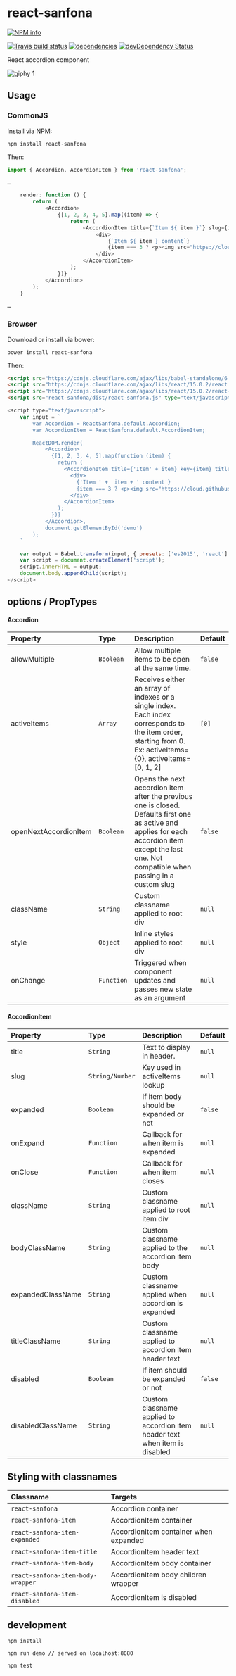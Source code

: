 # react-sanfona


[![NPM info](https://nodei.co/npm/react-sanfona.png?downloads=true)](https://nodei.co/npm/react-sanfona.png?downloads=true)

[![Travis build status](https://travis-ci.org/daviferreira/react-sanfona.png?branch=master)](https://travis-ci.org/daviferreira/react-sanfona)
[![dependencies](https://david-dm.org/daviferreira/react-sanfona.png)](https://david-dm.org/daviferreira/react-sanfona)
[![devDependency Status](https://david-dm.org/daviferreira/react-sanfona/dev-status.png)](https://david-dm.org/daviferreira/react-sanfona#info=devDependencies)


React accordion component

![giphy 1](https://cloud.githubusercontent.com/assets/38787/8015584/2883817e-0bda-11e5-9662-b7daf40e8c27.gif)

## Usage

### CommonJS

Install via NPM:

```
npm install react-sanfona
```

Then:

```javascript
import { Accordion, AccordionItem } from 'react-sanfona';

…

	render: function () {
		return (
			<Accordion>
				{[1, 2, 3, 4, 5].map((item) => {
					return (
						<AccordionItem title={`Item ${ item }`} slug={item} key={item}>
							<div>
								{`Item ${ item } content`}
								{item === 3 ? <p><img src="https://cloud.githubusercontent.com/assets/38787/8015584/2883817e-0bda-11e5-9662-b7daf40e8c27.gif" /></p> : null}
							</div>
						</AccordionItem>
					);
				})}
			</Accordion>
		);
	}

…

```

### Browser

Download or install via bower:

```
bower install react-sanfona
```

Then:

```html
<script src="https://cdnjs.cloudflare.com/ajax/libs/babel-standalone/6.7.7/babel.min.js" type="text/javascript" charset="utf-8"></script>
<script src="https://cdnjs.cloudflare.com/ajax/libs/react/15.0.2/react.min.js"></script>
<script src="https://cdnjs.cloudflare.com/ajax/libs/react/15.0.2/react-dom.min.js"></script>
<script src="react-sanfona/dist/react-sanfona.js" type="text/javascript" charset="utf-8"></script>
```

```javascript
<script type="text/javascript">
	var input = `
		var Accordion = ReactSanfona.default.Accordion;
		var AccordionItem = ReactSanfona.default.AccordionItem;

		ReactDOM.render(
		    <Accordion>
		      {[1, 2, 3, 4, 5].map(function (item) {
		        return (
		          <AccordionItem title={'Item' + item} key={item} titleColor="blue">
		            <div>
		              {'Item ' +  item + ' content'}
		              {item === 3 ? <p><img src="https://cloud.githubusercontent.com/assets/38787/8015584/2883817e-0bda-11e5-9662-b7daf40e8c27.gif" /></p> : null}
		            </div>
		          </AccordionItem>
		        );
		      })}
		    </Accordion>,
		    document.getElementById('demo')
		);
	`

	var output = Babel.transform(input, { presets: ['es2015', 'react'] }).code;
	var script = document.createElement('script');
	script.innerHTML = output;
	document.body.appendChild(script);
</script>
```

## options / PropTypes

#### Accordion
| Property | Type | Description | Default |
|:---|:---|:---|:---|
| allowMultiple | `Boolean` | Allow multiple items to be open at the same time. | `false` |
| activeItems | `Array` | Receives either an array of indexes or a single index. Each index corresponds to the item order, starting from 0. Ex: activeItems={0}, activeItems=[0, 1, 2] | `[0]` |
| openNextAccordionItem | `Boolean` | Opens the next accordion item after the previous one is closed. Defaults first one as active and applies for each accordion item except the last one. Not compatible when passing in a custom slug | `false` |
| className | `String` | Custom classname applied to root div | `null` |
| style | `Object` | Inline styles applied to root div | `null` |
| onChange | `Function` | Triggered when component updates and passes new state as an argument | `null` |

#### AccordionItem
| Property | Type | Description | Default |
|:---|:---|:---|:---|
| title | `String` | Text to display in header. | `null` |
| slug | `String/Number` | Key used in activeItems lookup | `null` |
| expanded | `Boolean` | If item body should be expanded or not | `false` |
| onExpand | `Function` | Callback for when item is expanded | `null` |
| onClose | `Function` | Callback for when item closes | `null` |
| className | `String` | Custom classname applied to root item div | `null` |
| bodyClassName | `String` | Custom classname applied to the accordion item body | `null` |
| expandedClassName | `String` | Custom classname applied when accordion is expanded | `null` |
| titleClassName | `String` | Custom classname applied to accordion item header text | `null` |
| disabled | `Boolean` | If item should be expanded or not | `false` |
| disabledClassName | `String` | Custom classname applied to accordion item header text when item is disabled | `null` |

## Styling with classnames
| Classname | Targets |
|:---|:---|
| `react-sanfona`| Accordion container |
| `react-sanfona-item` | AccordionItem container |
| `react-sanfona-item-expanded` | AccordionItem container when expanded |
| `react-sanfona-item-title` | AccordionItem header text |
| `react-sanfona-item-body` | AccordionItem body container |
| `react-sanfona-item-body-wrapper` | AccordionItem body children wrapper |
| `react-sanfona-item-disabled` | AccordionItem is disabled |


## development

```
npm install

npm run demo // served on localhost:8080

npm test
```
